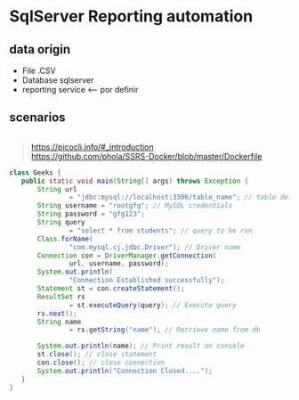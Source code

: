 # SqlServer Reporting automation

## data origin

+ File .CSV
+ Database sqlserver
+ reporting service   <-- por definir

## scenarios

````Gherkin

````

> https://picocli.info/#_introduction  
> https://github.com/phola/SSRS-Docker/blob/master/Dockerfile

 ````java
class Geeks {
    public static void main(String[] args) throws Exception {
        String url
                = "jdbc:mysql://localhost:3306/table_name"; // table details
        String username = "rootgfg"; // MySQL credentials
        String password = "gfg123";
        String query
                = "select * from students"; // query to be run
        Class.forName(
                "com.mysql.cj.jdbc.Driver"); // Driver name
        Connection con = DriverManager.getConnection(
                url, username, password);
        System.out.println(
                "Connection Established successfully");
        Statement st = con.createStatement();
        ResultSet rs
                = st.executeQuery(query); // Execute query
        rs.next();
        String name
                = rs.getString("name"); // Retrieve name from db

        System.out.println(name); // Print result on console
        st.close(); // close statement
        con.close(); // close connection
        System.out.println("Connection Closed....");
    }
}
```` 
